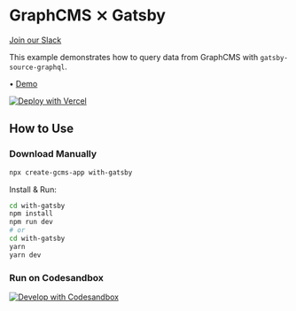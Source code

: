 # GraphCMS ⨯ Gatsby

[Join our Slack](https://slack.graphcms.com)

This example demonstrates how to query data from GraphCMS with `gatsby-source-graphql`.

• [Demo](https://graphcms-with-gatsby.now.sh)

[![Deploy with Vercel](https://vercel.com/button)](https://vercel.com/import/project?template=https://github.com/GraphCMS/graphcms-examples/tree/master/with-gatsby)

## How to Use

### Download Manually

```bash
npx create-gcms-app with-gatsby
```

Install & Run:

```bash
cd with-gatsby
npm install
npm run dev
# or
cd with-gatsby
yarn
yarn dev
```

### Run on Codesandbox

[![Develop with Codesandbox](https://codesandbox.io/static/img/play-codesandbox.svg)](https://codesandbox.io/s/github/GraphCMS/graphcms-examples/tree/master/with-gatsby)
